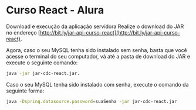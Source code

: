 # Curso React - Alura

Download e execução da aplicação servidora
Realize o download do JAR no endereço [http://bit.ly/jar-api-curso-react](http://bit.ly/jar-api-curso-react).

Agora, caso o seu MySQL tenha sido instalado sem senha, basta que você acesse o terminal do seu computador, vá até a pasta de download do JAR e execute o seguinte comando:

```bash
java -jar jar-cdc-react.jar.
```

Caso o seu MySQL tenha sido instalado com senha, execute o comando da seguinte forma:

```bash
java -Dspring.datasource.password=suaSenha -jar jar-cdc-react.jar
```
